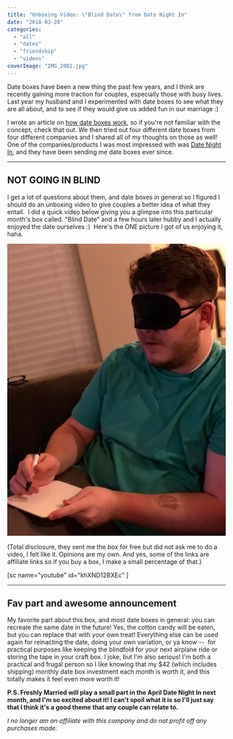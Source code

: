 ```yaml
---
title: "Unboxing Video: \"Blind Date\" from Date Night In"
date: "2018-03-28"
categories: 
  - "all"
  - "dates"
  - "friendship"
  - "videos"
coverImage: "IMG_2082.jpg"
---
```


Date boxes have been a new thing the past few years, and I think are recently gaining more traction for couples, especially those with busy lives. Last year my husband and I experimented with date boxes to see what they are all about, and to see if they would give us added fun in our marriage :)

I wrote an article on [how date boxes work](https://freshlymarried.com/what-you-should-know-about-date-boxes/), so if you're not familiar with the concept, check that out. We then tried out four different date boxes from four different companies and I shared all of my thoughts on those as well! One of the companies/products I was most impressed with was [Date Night In](https://datenightinbox.com), and they have been sending me date boxes ever since.

* * *

## NOT GOING IN BLIND

I get a lot of questions about them, and date boxes in general so I figured I should do an unboxing video to give couples a better idea of what they entail.  I did a quick video below giving you a glimpse into this particular month's box called. "Blind Date" and a few hours later hubby and I actually enjoyed the date ourselves :)  Here's the ONE picture I got of us enjoying it, haha.

![date night in box, date night in, date box, date box review, date box marriage, date night, at home date, marriage date, blindfold date, blindfold date ideas](/images/IMG_0368.jpg)

(Total disclosure, they sent me the box for free but did not ask me to do a video, I felt like it. Opinions are my own. And yes, some of the links are affiliate links so if you buy a box, I make a small percentage of that.)

\[sc name="youtube" id="khXND12BXEc" \]

* * *

## Fav part and awesome announcement

My favorite part about this box, and most date boxes in general: you can recreate the same date in the future! Yes, the cotton candy will be eaten, but you can replace that with your own treat! Everything else can be used again for reinacting the date, doing your own variation, or ya know --  for practical purposes like keeping the blindfold for your next airplane ride or storing the tape in your craft box. I joke, but I'm also serious! I'm both a practical and frugal person so I like knowing that my $42 (which includes shipping) monthly date box investment each month is worth it, and this totally makes it feel even more worth it!

**P.S. Freshly Married will play a small part in the April Date Night In next month, and I'm so excited about it! I can't spoil what it is so I'll just say that I think it's a good theme that any couple can relate to.** 

_I no longer am an affiliate with this company and do not profit off any purchases made._

